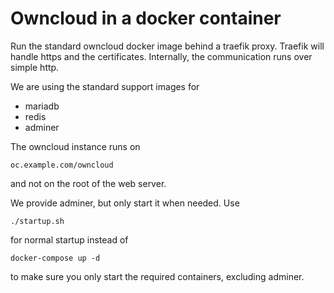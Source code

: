Owncloud in a docker container
=============================

Run the standard owncloud docker image behind a traefik proxy. Traefik will handle https and the certificates. Internally,
the communication runs over simple http.

We are using the standard support images for
- mariadb
- redis
- adminer

The owncloud instance runs on

    oc.example.com/owncloud

and not on the root of the web server.

We provide adminer, but only start it when needed. Use

    ./startup.sh

for normal startup instead of 

    docker-compose up -d

to make sure you only start the required containers, excluding adminer.

